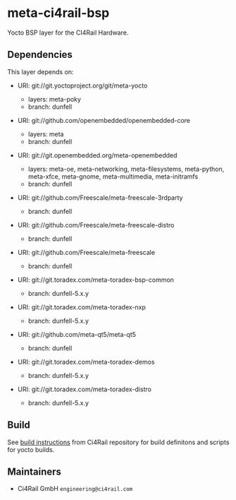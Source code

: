 # meta-ci4rail-bsp

Yocto BSP layer for the CI4Rail Hardware.

## Dependencies

This layer depends on:

* URI: git://git.yoctoproject.org/git/meta-yocto
  * layers: meta-poky
  * branch: dunfell

* URI: git://github.com/openembedded/openembedded-core
  * layers: meta
  * branch: dunfell

* URI: git://git.openembedded.org/meta-openembedded
  * layers: meta-oe, meta-networking, meta-filesystems, meta-python, meta-xfce, meta-gnome, meta-multimedia, meta-initramfs
  * branch: dunfell

* URI: git://github.com/Freescale/meta-freescale-3rdparty
  * branch: dunfell

* URI: git://github.com/Freescale/meta-freescale-distro
  * branch: dunfell

* URI: git://github.com/Freescale/meta-freescale
  * branch: dunfell

* URI: git://git.toradex.com/meta-toradex-bsp-common
  * branch: dunfell-5.x.y

* URI: git://git.toradex.com/meta-toradex-nxp
  * branch: dunfell-5.x.y

* URI: git://github.com/meta-qt5/meta-qt5
  * branch: dunfell

* URI: git://git.toradex.com/meta-toradex-demos
  * branch: dunfell-5.x.y

* URI: git://git.toradex.com/meta-toradex-distro
  * branch: dunfell-5.x.y

## Build

See [build instructions](https://github.com/ci4rail/yocto-images#building) from Ci4Rail repository for build definitons and scripts for yocto builds.

## Maintainers

* Ci4Rail GmbH `engineering@ci4rail.com`
